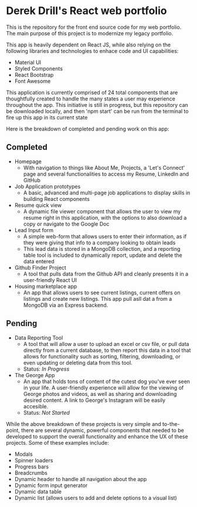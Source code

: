 # Derek Drill's React web portfolio

This is the repository for the front end source code for my web portfolio. The main purpose of this project is to modernize my legacy portfolio.

This app is heavily dependent on React JS, while also relying on the following libraries and technologies to enhace code and UI capabilities:

<ul>
  <li>Material UI</li>
  <li>Styled Components</li>
  <li>React Bootstrap</li>
  <li>Font Awesome</li>
</ul>

This application is currently comprised of 24 total components that are thoughtfully created to handle the many states a user may experience throughout the app.
This initiative is still in progress, but this repository can be downloaded locally, and then 'npm start' can be run from the terminal to fire up this app in its current state

Here is the breakdown of completed and pending work on this app:

<h2>Completed</h2>
<ul>
  <li>
    Homepage
    <ul>
      <li>
        With navigation to things like About Me, Projects, a 'Let's Connect' page and several functionalities to access my Resume, LinkedIn and GitHub
      </li> 
    </ul>
  </li>
  <li>
    Job Application prototypes
    <ul>
      <li>
        A basic, advanced and multi-page job applications to display skills in building React components
      </li> 
    </ul>
  </li>
  <li>
    Resume quick view
    <ul>
      <li>
        A dynamic file viewer component that allows the user to view my resume right in this application, with the options to also download a copy or navigate to the Google Doc
      </li> 
    </ul>
  </li>
  <li>
    Lead Input form
    <ul>
      <li>
        A simple web-form that allows users to enter their information, as if they were giving that info to a company looking to obtain leads
      </li> 
      <li>
        This lead data is stored in a MongoDB collection, and a reporting table tool is included to dynamically report, update and delete the data entered
      </li>
    </ul>
  </li>
  <li>
    Github Finder Project
    <ul>
      <li>
        A tool that pulls data from the Github API and cleanly presents it in a user-friendly React UI
      </li> 
    </ul>
  </li>
  <li>
    Housing marketplace app
    <ul>
      <li>
        An app that allows users to see current listings, current offers on listings and create new listings.
        This app pull asll dat a from a MongoDB via an Express backend.
      </li> 
    </ul>
  </li>
</ul>
  
<h2>Pending</h2>
<ul>
  <li>
    Data Reporting Tool
    <ul>
      <li>
        A tool that will allow a user to upload an excel or csv file, or pull data directly from a current database, to then report this data in a tool that allows
        for functionality such as sorting, filtering, downloading, or even updating or deleting data from this tool.
      </li> 
      <li>
        Status: <em>In Progress</em>
      </li> 
    </ul>
  </li>
  <!-- <li>
    Housing marketplace app
    <ul>
      <li>
        An app that allows users to see current listings, current offers on listings and create new listings.
        This app pull asll dat a from a MongoDB via an Express backend.
      </li> 
      <li>
        Status: <em>In Progress</em>
      </li> 
    </ul>
  </li>
  <li> -->
  <li>
    The George App
    <ul>
      <li>
        An app that holds tons of content of the cutest dog you've ever seen in your life. A user-friendly experience will allow for the viewing of George
        photos and videos, as well as sharing and downloading desired content. A link to George's Instagram will be easily accesible.
      </li> 
      <li>
        Status: <em>Not Started</em>
      </li> 
    </ul>
  </li>
</ul>

While the above breakdown of these projects is very simple and to-the-point, there are several dynamic, powerful components that needed to be developed
to support the overall functionality and enhance the UX of these projects.
Some of these examples include:

  <ul>
    <li>
      Modals
    </li>
    <li>
      Spinner loaders
    </li>
    <li>
      Progress bars
    </li>
    <li>
      Breadcrumbs
    </li>
    <li>
      Dynamic header to handle all navigation about the app
    </li>
    <li>
      Dynamic form input generator
    </li>
    <li>
      Dynamic data table
    </li>
    <li>
      Dynamic list (allows users to add and delete options to a visual list)
    </li>
  </ul>

